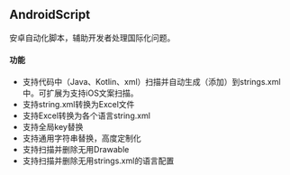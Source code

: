 ## AndroidScript

安卓自动化脚本，辅助开发者处理国际化问题。

#### 功能
* 支持代码中（Java、Kotlin、xml）扫描并自动生成（添加）到strings.xml中。可扩展为支持iOS文案扫描。
* 支持string.xml转换为Excel文件
* 支持Excel转换为各个语言string.xml
* 支持全局key替换
* 支持通用字符串替换，高度定制化
* 支持扫描并删除无用Drawable
* 支持扫描并删除无用strings.xml的语言配置